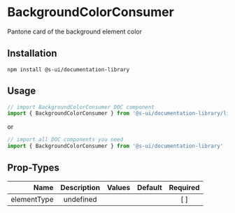 # BackgroundColorConsumer
Pantone card of the background element color

## Installation
`npm install @s-ui/documentation-library`

## Usage

```js
// import BackgroundColorConsumer DOC component
import { BackgroundColorConsumer } from '@s-ui/documentation-library/lib/components/BackgroundColorConsumer/BackgroundColorConsumer.js'
```

or

```js
// import all DOC components you need
import { BackgroundColorConsumer } from '@s-ui/documentation-library'
```

## Prop-Types

| Name | Description | Values  | Default | Required |
| ---: |:---:| ---:| ---: |:---: |
| elementType | undefined | | |  [ ]  |
